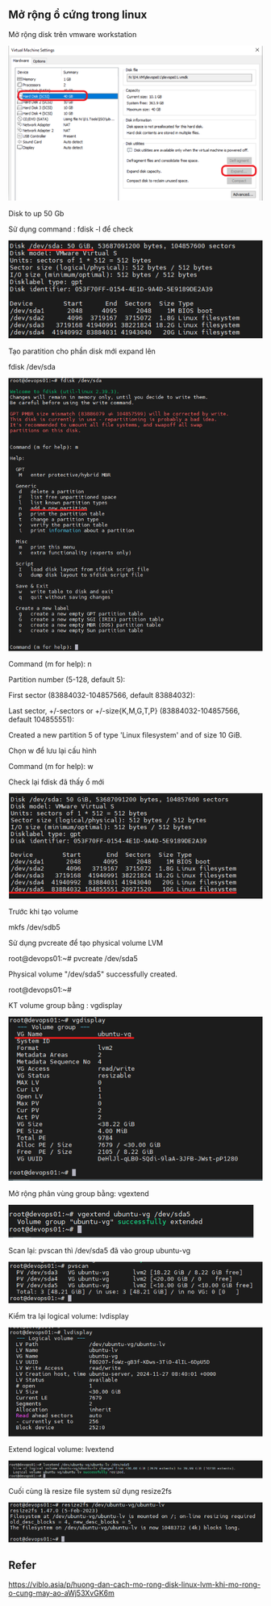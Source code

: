 ## Mở rộng ổ cứng trong linux

Mở rộng disk trên vmware workstation

![alt text](https://github.com/SudoNguyenNN/Linux/blob/master/Expand_Disk/expand_disk_on_Vmware.png)

Disk to up 50 Gb

Sử dụng command : fdisk -l để check

![alt text](https://github.com/SudoNguyenNN/Linux/blob/master/Expand_Disk/check_disk_to_up_50gb.png)

Tạo paratition cho phần disk mới expand lên

fdisk /dev/sda

![alt text](https://github.com/SudoNguyenNN/Linux/blob/master/Expand_Disk/tham_so_trong_fdisk.png)

Command (m for help): n

Partition number (5-128, default 5):

First sector (83884032-104857566, default 83884032):

Last sector, +/-sectors or +/-size{K,M,G,T,P} (83884032-104857566, default 104855551):

Created a new partition 5 of type 'Linux filesystem' and of size 10 GiB.

Chọn w để lưu lại cấu hình

Command (m for help): w

Check lại  fdisk đã thấy ổ mới

![alt text](https://github.com/SudoNguyenNN/Linux/blob/master/Expand_Disk/check_fdisk_again.png)

Trước khi tạo volume

mkfs /dev/sdb5

Sử dụng pvcreate để tạo physical volume LVM

root@devops01:~# pvcreate /dev/sda5

  Physical volume "/dev/sda5" successfully created.
  
root@devops01:~#

KT volume group bằng : vgdisplay

![alt text](https://github.com/SudoNguyenNN/Linux/blob/master/Expand_Disk/vgdisplay.png)

Mở rộng phân vùng group bằng: vgextend

![alt text](https://github.com/SudoNguyenNN/Linux/blob/master/Expand_Disk/vgextend_volume.png)

Scan lại: pvscan thì /dev/sda5 đã vào group ubuntu-vg

![alt text](https://github.com/SudoNguyenNN/Linux/blob/master/Expand_Disk/pvscan.png)

Kiểm tra lại logical volume: lvdisplay

![alt text](https://github.com/SudoNguyenNN/Linux/blob/master/Expand_Disk/lvdisplay.png)

Extend logical volume: lvextend

![alt text](https://github.com/SudoNguyenNN/Linux/blob/master/Expand_Disk/lvextend.png)

Cuối cùng là resize file system sử dụng resize2fs

![alt text](https://github.com/SudoNguyenNN/Linux/blob/master/Expand_Disk/resize2fs.png)


## Refer 

https://viblo.asia/p/huong-dan-cach-mo-rong-disk-linux-lvm-khi-mo-rong-o-cung-may-ao-aWj53XvGK6m






